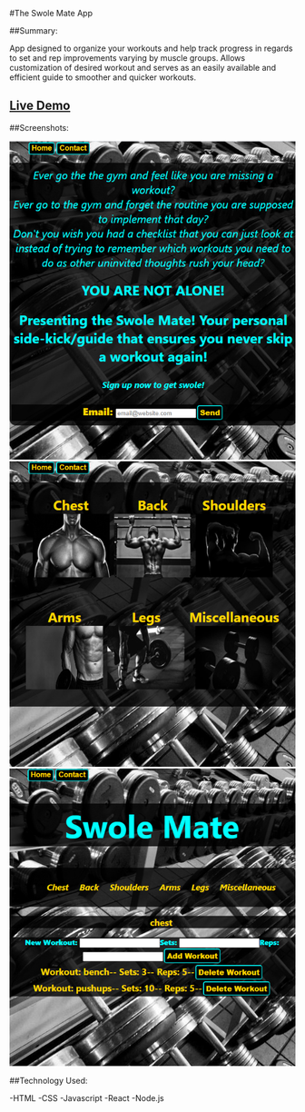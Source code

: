 #The Swole Mate App

##Summary:

App designed to organize your workouts and help track progress in regards to set and rep improvements varying by muscle groups. Allows customization of desired workout and serves as an easily available and efficient guide to smoother and quicker workouts.

## <a href="https://swole-mate-app.vercel.app/"> Live Demo </a>

##Screenshots:


<img src="src/images/app1.png"> 
<img src="src/images/app2.png">  
<img src="src/images/app3.png">
    
   


##Technology Used:

-HTML
-CSS
-Javascript
-React
-Node.js




